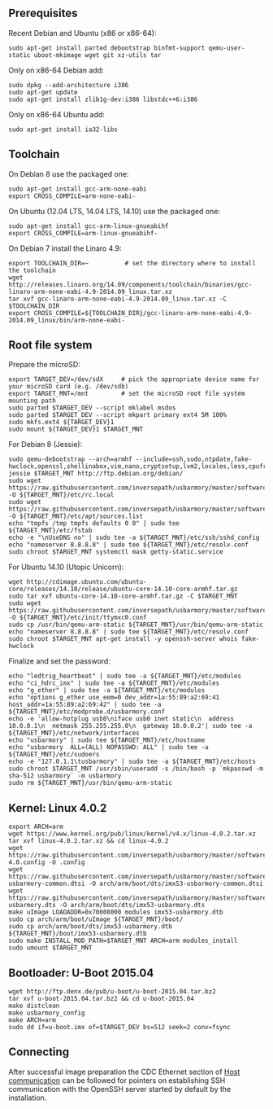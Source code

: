 Prerequisites
-------------

Recent Debian and Ubuntu (x86 or x86-64):
```
sudo apt-get install parted debootstrap binfmt-support qemu-user-static uboot-mkimage wget git xz-utils tar
```

Only on x86-64 Debian add:
```
sudo dpkg --add-architecture i386
sudo apt-get update
sudo apt-get install zlib1g-dev:i386 libstdc++6:i386
```

Only on x86-64 Ubuntu add:
```
sudo apt-get install ia32-libs
```

Toolchain
---------

On Debian 8 use the packaged one:
```
sudo apt-get install gcc-arm-none-eabi
export CROSS_COMPILE=arm-none-eabi-
```

On Ubuntu (12.04 LTS, 14.04 LTS, 14.10) use the packaged one:
```
sudo apt-get install gcc-arm-linux-gnueabihf
export CROSS_COMPILE=arm-linux-gnueabihf-
```

On Debian 7 install the Linaro 4.9:
```
export TOOLCHAIN_DIR=~          # set the directory where to install the toolchain
wget http://releases.linaro.org/14.09/components/toolchain/binaries/gcc-linaro-arm-none-eabi-4.9-2014.09_linux.tar.xz
tar xvf gcc-linaro-arm-none-eabi-4.9-2014.09_linux.tar.xz -C $TOOLCHAIN_DIR
export CROSS_COMPILE=${TOOLCHAIN_DIR}/gcc-linaro-arm-none-eabi-4.9-2014.09_linux/bin/arm-none-eabi-
```

Root file system
----------------

Prepare the microSD:
```
export TARGET_DEV=/dev/sdX     # pick the appropriate device name for your microSD card (e.g. /dev/sdb)
export TARGET_MNT=/mnt         # set the microSD root file system mounting path
sudo parted $TARGET_DEV --script mklabel msdos
sudo parted $TARGET_DEV --script mkpart primary ext4 5M 100%
sudo mkfs.ext4 ${TARGET_DEV}1
sudo mount ${TARGET_DEV}1 $TARGET_MNT
```

For Debian 8 (Jessie):
```
sudo qemu-debootstrap --arch=armhf --include=ssh,sudo,ntpdate,fake-hwclock,openssl,shellinabox,vim,nano,cryptsetup,lvm2,locales,less,cpufrequtils jessie $TARGET_MNT http://ftp.debian.org/debian/
sudo wget https://raw.githubusercontent.com/inversepath/usbarmory/master/software/debian_conf/rc.local -O ${TARGET_MNT}/etc/rc.local
sudo wget https://raw.githubusercontent.com/inversepath/usbarmory/master/software/debian_conf/sources.list -O ${TARGET_MNT}/etc/apt/sources.list
echo "tmpfs /tmp tmpfs defaults 0 0" | sudo tee ${TARGET_MNT}/etc/fstab
echo -e "\nUseDNS no" | sudo tee -a ${TARGET_MNT}/etc/ssh/sshd_config
echo "nameserver 8.8.8.8" | sudo tee ${TARGET_MNT}/etc/resolv.conf
sudo chroot $TARGET_MNT systemctl mask getty-static.service
```

For Ubuntu 14.10 (Utopic Unicorn):
```
wget http://cdimage.ubuntu.com/ubuntu-core/releases/14.10/release/ubuntu-core-14.10-core-armhf.tar.gz
sudo tar xvf ubuntu-core-14.10-core-armhf.tar.gz -C $TARGET_MNT
sudo wget https://raw.githubusercontent.com/inversepath/usbarmory/master/software/ubuntu_conf/ttymxc0.conf -O ${TARGET_MNT}/etc/init/ttymxc0.conf
sudo cp /usr/bin/qemu-arm-static ${TARGET_MNT}/usr/bin/qemu-arm-static
echo "nameserver 8.8.8.8" | sudo tee ${TARGET_MNT}/etc/resolv.conf
sudo chroot $TARGET_MNT apt-get install -y openssh-server whois fake-hwclock
```

Finalize and set the password:
```
echo "ledtrig_heartbeat" | sudo tee -a ${TARGET_MNT}/etc/modules
echo "ci_hdrc_imx" | sudo tee -a ${TARGET_MNT}/etc/modules
echo "g_ether" | sudo tee -a ${TARGET_MNT}/etc/modules
echo "options g_ether use_eem=0 dev_addr=1a:55:89:a2:69:41 host_addr=1a:55:89:a2:69:42" | sudo tee -a ${TARGET_MNT}/etc/modprobe.d/usbarmory.conf
echo -e 'allow-hotplug usb0\niface usb0 inet static\n  address 10.0.0.1\n  netmask 255.255.255.0\n  gateway 10.0.0.2'| sudo tee -a ${TARGET_MNT}/etc/network/interfaces
echo "usbarmory" | sudo tee ${TARGET_MNT}/etc/hostname
echo "usbarmory  ALL=(ALL) NOPASSWD: ALL" | sudo tee -a ${TARGET_MNT}/etc/sudoers
echo -e "127.0.1.1\tusbarmory" | sudo tee -a ${TARGET_MNT}/etc/hosts
sudo chroot $TARGET_MNT /usr/sbin/useradd -s /bin/bash -p `mkpasswd -m sha-512 usbarmory` -m usbarmory
sudo rm ${TARGET_MNT}/usr/bin/qemu-arm-static
```

Kernel: Linux 4.0.2
-------------------

```
export ARCH=arm
wget https://www.kernel.org/pub/linux/kernel/v4.x/linux-4.0.2.tar.xz
tar xvf linux-4.0.2.tar.xz && cd linux-4.0.2
wget https://raw.githubusercontent.com/inversepath/usbarmory/master/software/kernel_conf/usbarmory_linux-4.0.config -O .config
wget https://raw.githubusercontent.com/inversepath/usbarmory/master/software/kernel_conf/imx53-usbarmory-common.dtsi -O arch/arm/boot/dts/imx53-usbarmory-common.dtsi
wget https://raw.githubusercontent.com/inversepath/usbarmory/master/software/kernel_conf/imx53-usbarmory.dts -O arch/arm/boot/dts/imx53-usbarmory.dts
make uImage LOADADDR=0x70008000 modules imx53-usbarmory.dtb
sudo cp arch/arm/boot/uImage ${TARGET_MNT}/boot/
sudo cp arch/arm/boot/dts/imx53-usbarmory.dtb ${TARGET_MNT}/boot/imx53-usbarmory.dtb
sudo make INSTALL_MOD_PATH=$TARGET_MNT ARCH=arm modules_install
sudo umount $TARGET_MNT
```

Bootloader: U-Boot 2015.04
--------------------------

```
wget http://ftp.denx.de/pub/u-boot/u-boot-2015.04.tar.bz2
tar xvf u-boot-2015.04.tar.bz2 && cd u-boot-2015.04
make distclean
make usbarmory_config
make ARCH=arm
sudo dd if=u-boot.imx of=$TARGET_DEV bs=512 seek=2 conv=fsync
```

Connecting
----------

After successful image preparation the CDC Ethernet section of [Host communication](https://github.com/inversepath/usbarmory/wiki/Host-communication) can be followed for pointers on establishing SSH communication with the OpenSSH server started by default by the installation.

